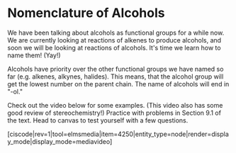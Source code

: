 # Nomenclature of Alcohols

We have been talking about alcohols as functional groups for a while now. We are currently looking at reactions of alkenes to produce alcohols, and soon we will be looking at reactions of alcohols. It's time we learn how to name them! (Yay!)

Alcohols have priority over the other functional groups we have named so far (e.g. alkenes, alkynes, halides). This means, that the alcohol group will get the lowest number on the parent chain. The name of alcohols will end in "-ol."

Check out the video below for some examples. (This video also has some good review of stereochemistry!) Practice with problems in Section 9.1 of the text. Head to canvas to test yourself with a few questions.

[ciscode|rev=1|tool=elmsmedia|item=4250|entity_type=node|render=display_mode|display_mode=mediavideo] 

